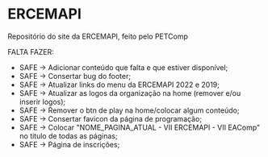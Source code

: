 # ERCEMAPI
Repositório do site da ERCEMAPI, feito pelo PETComp

FALTA FAZER:

- SAFE -> Adicionar conteúdo que falta e que estiver disponível;
- SAFE -> Consertar bug do footer;
- SAFE -> Atualizar links do menu da ERCEMAPI 2022 e 2019;
- SAFE -> Atualizar as logos da organização na home (remover e/ou inserir logos);
- SAFE -> Remover o btn de play na home/colocar algum conteúdo;
- SAFE -> Consertar favicon da página de programação;
- SAFE -> Colocar "NOME_PAGINA_ATUAL - VII ERCEMAPI - VII EAComp" no titulo de todas as páginas;
- SAFE -> Página de inscrições;